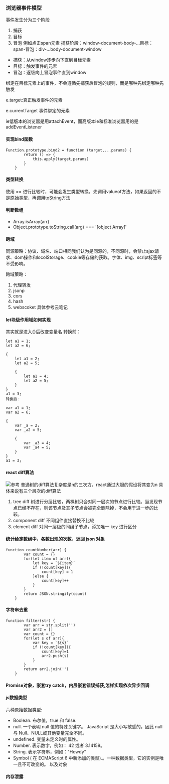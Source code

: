### 浏览器事件模型
事件发生分为三个阶段
1. 捕获
2. 目标
3. 冒泡
例如点击span元素 捕获阶段：window-document-body-...目标：span-冒泡：div-...body-document-window
- 捕获：从window逐步向下直到目标元素
- 目标：触发事件的元素
- 冒泡：逐级向上冒泡事件直到window

绑定在目标元素上的事件，不会遵循先捕获后冒泡的规则，而是哪种先绑定哪种先触发

e.target:真正触发事件的元素

e.currentTarget 事件绑定的元素

ie低版本的浏览器是用attachEvent，而高版本ie和标准浏览器用的是addEventListener

#### 实现bind函数
```
Function.prototype.bind2 = function (target,...params) {
        return () => {
            this.apply(target,params)
        }
    }
```
#### 类型转换
使用 == 进行比较时，可能会发生类型转换，先调用valueof方法，如果返回的不是原始类型，再调用toString方法
#### 判断数组
- Array.isArray(arr)
- Object.prototype.toString.call(arg) === '[object Array]'
#### 跨域
同源策略：协议、域名、端口相同我们认为是同源的，不同源时，会禁止ajax请求、dom操作和locolStorage、cookie等存储的获取。字体、img、script标签等不受影响。

跨域策略：
1. 代理转发
2. jsonp
3. cors
4. hash
5. webscoket
具体参考云笔记
#### let块级作用域如何实现
其实就是进入{}后改变变量名
转换前：
```
let a1 = 1;
let a2 = 6;

{
    let a1 = 2;
    let a2 = 5;

    {
        let a1 = 4;
        let a2 = 5;
    }
}
a1 = 3;
转换后：

var a1 = 1;
var a2 = 6;

{
    var _a = 2;
    var _a2 = 5;

    {
        var _a3 = 4;
        var _a4 = 5;
    }
}
a1 = 3;
```
#### react diff算法
![参考](https://zhuanlan.zhihu.com/p/20346379)
普通树的diff算法复杂度是n的三次方，react通过大胆的假设将其变为n
具体来说有三个层次的diff算法
1. tree diff 树进行分层比较，两棵树只会对同一层次的节点进行比较。当发现节点已经不存在，则该节点及其子节点会被完全删除掉，不会用于进一步的比较。
2. component diff 不同组件直接替换不比较
3. element diff 对同一层级的同组子节点，添加唯一 key 进行区分

#### 统计给定数组中，各数出现的次数，返回 json 对象
```
function countNumber(arr) {
        var count = {}
        for(let item of arr){
            let key = `${item}`
            if (!count[key]){
                count[key] = 1
            }else {
                count[key]++
            }
        }
        return JSON.stringify(count)
    }
```
#### 字符串去重
```
function filter(str) {
        var arr = str.split('')
        var arr2 = []
        var count = {}
        for(let s of arr){
            var key = `${s}`
            if (!count[key]){
                count[key]=1
                arr2.push(s)
            }
        }
        return arr2.join('')
    }
```
#### Promise对象，嵌套try catch，内层嵌套错误捕获,怎样实现依次异步回调
#### js数据类型
六种原始数据类型:
- Boolean.  布尔值，true 和 false.
- null. 一个表明 null 值的特殊关键字。 JavaScript 是大小写敏感的，因此 null 与 Null、NULL或其他变量完全不同。
- undefined.  变量未定义时的属性。
- Number.  表示数字，例如： 42 或者 3.14159。
- String.  表示字符串，例如："Howdy"
- Symbol ( 在 ECMAScript 6 中新添加的类型).。一种数据类型，它的实例是唯一且不可改变的。
以及对象
#### 内存泄露 
 

